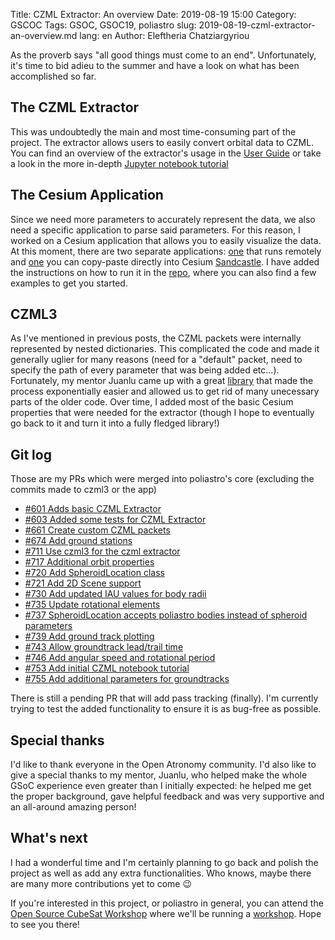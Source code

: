Title: CZML Extractor: An overview
Date: 2019-08-19 15:00
Category: GSCOC
Tags: GSOC, GSOC19, poliastro
slug: 2019-08-19-czml-extractor-an-overview.md
lang: en
Author: Eleftheria Chatziargyriou

As the proverb says "all good things must come to an end". Unfortunately, it's time
to bid adieu to the summer and have a look on what has been accomplished so far.

The CZML Extractor
------------------
This was undoubtedly the main and most time-consuming part of the project. The extractor
allows users to easily convert orbital data to CZML. You can find an overview of the
extractor's usage in the [User Guide](https://docs.poliastro.space/en/stable/user_guide.html)
or take a look in the more in-depth 
[Jupyter notebook tutorial](https://github.com/Sedictious/poliastro/blob/2c4355e50207470b18f31d8405ddc1f2c53c574b/docs/source/examples/CZML%20Tutorial.ipynb)


The Cesium Application
-----------------------
Since we need more parameters to accurately represent the data, we also need a
specific application to parse said parameters. For this reason, I worked on a 
Cesium application that allows you to easily visualize the data. At this moment, 
there are two separate applications: 
[one](https://github.com/poliastro/cesium-app/tree/master/application) that runs remotely 
and [one](https://github.com/poliastro/cesium-app/tree/master/Sandcastle) you can
copy-paste directly into Cesium [Sandcastle](https://cesiumjs.org/Cesium/Build/Apps/Sandcastle/).
I have added the instructions on how to run it in the [repo](https://github.com/poliastro/cesium-app),
where you can also find a few examples to get you started.

CZML3
-----
As I've mentioned in previous posts, the CZML packets were internally represented
by nested dictionaries. This complicated the code and made it generally uglier for 
many reasons (need for a "default" packet, need to specify the path of every parameter
that was being added etc...). Fortunately, my mentor Juanlu came up with a great 
[library](https://github.com/poliastro/czml3) that made the process exponentially easier and
allowed us to get rid of many unecessary parts of the older code. Over time, I added most of 
the basic Cesium properties that were needed for the extractor (though I hope to eventually
go back to it and turn it into a fully fledged library!)


Git log
-------
Those are my PRs which were merged into poliastro's core (excluding the commits made to czml3 or the app)

- [#601 Adds basic CZML Extractor](https://github.com/poliastro/poliastro/pull/601)
- [#603 Added some tests for CZML Extractor](https://github.com/poliastro/poliastro/pull/634)
- [#661 Create custom CZML packets](https://github.com/poliastro/poliastro/pull/661)
- [#674 Add ground stations](https://github.com/poliastro/poliastro/pull/674)
- [#711 Use czml3 for the czml extractor](https://github.com/poliastro/poliastro/pull/711)
- [#717 Additional orbit properties](https://github.com/poliastro/poliastro/pull/717)
- [#720 Add SpheroidLocation class](https://github.com/poliastro/poliastro/pull/720)
- [#721 Add 2D Scene support](https://github.com/poliastro/poliastro/pull/721)
- [#730 Add updated IAU values for body radii](https://github.com/poliastro/poliastro/pull/730)
- [#735 Update rotational elements](https://github.com/poliastro/poliastro/pull/735)
- [#737 SpheroidLocation accepts poliastro bodies instead of spheroid parameters](https://github.com/poliastro/poliastro/pull/737)
- [#739 Add ground track plotting](https://github.com/poliastro/poliastro/pull/739)
- [#743 Allow groundtrack lead/trail time](https://github.com/poliastro/poliastro/pull/743)
- [#746 Add angular speed and rotational period](https://github.com/poliastro/poliastro/pull/746)
- [#753 Add initial CZML notebook tutorial](https://github.com/poliastro/poliastro/pull/753)
- [#755 Add additional parameters for groundtracks](https://github.com/poliastro/poliastro/pull/755)

There is still a pending PR that will add pass tracking (finally). I'm currently trying to test the 
added functionality to ensure it is as bug-free as possible.

Special thanks
--------------
I'd like to thank everyone in the Open Atronomy community. I'd also like to give a special
thanks to my mentor, Juanlu, who helped make the whole GSoC experience even greater than I initially
expected: he helped me get the proper background, gave helpful feedback and was very supportive
and an all-around amazing person!

What's next
-----------
I had a wonderful time and I'm certainly planning to go back and polish the project as well as add
any extra functionalities. Who knows, maybe there are many more contributions yet to come 😉

If you're interested in this project, or poliastro in general, you can attend the 
[Open Source CubeSat Workshop](https://indico.oscw.space/event/3/) where we'll be running a 
[workshop](https://indico.oscw.space/event/3/contributions/78/). Hope to see you there!
